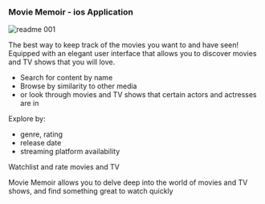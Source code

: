 ### Movie Memoir - ios Application

![readme 001](https://user-images.githubusercontent.com/71744963/234707122-d840ef61-8e5e-48fb-86d8-3a8b63d81f75.png)

The best way to keep track of the movies you want to and have seen! Equipped with an elegant user interface that allows you to discover movies and TV shows that you will love.

- Search for content by name
- Browse by similarity to other media
- or look through movies and TV shows that certain actors and actresses are in

Explore by:
- genre, rating
- release date
- streaming platform availability

Watchlist and rate movies and TV

Movie Memoir allows you to delve deep into the world of movies and TV shows, and find something great to watch quickly
